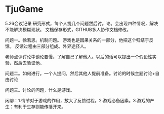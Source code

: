 # TjuGame
5.26会议记录
研究形式，每个人提几个问题然后讨。论。会出现四种情况，解决不能解决模糊现状。
文档保存形式，GITHUB多人协作文档修改。

问题一。徐若思。机制问题。
游戏也是因果关系的一部分，他把这个归结于反馈。
反馈过程由三部分组成。外界途径人。

老师点评讨论中谈论要慢，了解自己了解他人。以后的话可以提出一个假设性实验，然后去验证他。

问题二。如何进行。一个人提问，然后其他人提前准备。讨论的时候主题讨论+自由讨论

问题三。讨论的问题，什么是游戏。

闲聊：1.情节对于游戏的作用，放大了反馈过程。2.游戏必备因素。3.游戏的产生：有利于生存则能传播开来。

